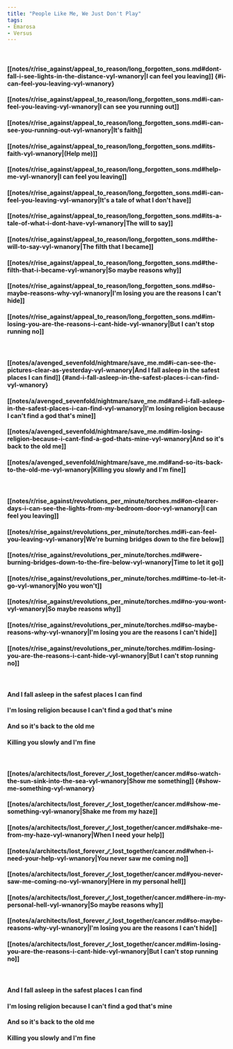 ```yaml
---
title: "People Like Me, We Just Don't Play"
tags:
- Emarosa
- Versus
---
```

&nbsp;
#### [[notes/r/rise_against/appeal_to_reason/long_forgotten_sons.md#dont-fall-i-see-lights-in-the-distance-vyl-wnanory|I can feel you leaving]] {#i-can-feel-you-leaving-vyl-wnanory}
#### [[notes/r/rise_against/appeal_to_reason/long_forgotten_sons.md#i-can-feel-you-leaving-vyl-wnanory|I can see you running out]]
#### [[notes/r/rise_against/appeal_to_reason/long_forgotten_sons.md#i-can-see-you-running-out-vyl-wnanory|It's faith]]
#### [[notes/r/rise_against/appeal_to_reason/long_forgotten_sons.md#its-faith-vyl-wnanory|(Help me)]]
#### [[notes/r/rise_against/appeal_to_reason/long_forgotten_sons.md#help-me-vyl-wnanory|I can feel you leaving]]
#### [[notes/r/rise_against/appeal_to_reason/long_forgotten_sons.md#i-can-feel-you-leaving-vyl-wnanory|It's a tale of what I don't have]]
#### [[notes/r/rise_against/appeal_to_reason/long_forgotten_sons.md#its-a-tale-of-what-i-dont-have-vyl-wnanory|The will to say]]
#### [[notes/r/rise_against/appeal_to_reason/long_forgotten_sons.md#the-will-to-say-vyl-wnanory|The filth that I became]]
#### [[notes/r/rise_against/appeal_to_reason/long_forgotten_sons.md#the-filth-that-i-became-vyl-wnanory|So maybe reasons why]]
#### [[notes/r/rise_against/appeal_to_reason/long_forgotten_sons.md#so-maybe-reasons-why-vyl-wnanory|I'm losing you are the reasons I can't hide]]
#### [[notes/r/rise_against/appeal_to_reason/long_forgotten_sons.md#im-losing-you-are-the-reasons-i-cant-hide-vyl-wnanory|But I can't stop running no]]
&nbsp;
#### [[notes/a/avenged_sevenfold/nightmare/save_me.md#i-can-see-the-pictures-clear-as-yesterday-vyl-wnanory|And I fall asleep in the safest places I can find]] {#and-i-fall-asleep-in-the-safest-places-i-can-find-vyl-wnanory}
#### [[notes/a/avenged_sevenfold/nightmare/save_me.md#and-i-fall-asleep-in-the-safest-places-i-can-find-vyl-wnanory|I'm losing religion because I can't find a god that's mine]]
#### [[notes/a/avenged_sevenfold/nightmare/save_me.md#im-losing-religion-because-i-cant-find-a-god-thats-mine-vyl-wnanory|And so it's back to the old me]]
#### [[notes/a/avenged_sevenfold/nightmare/save_me.md#and-so-its-back-to-the-old-me-vyl-wnanory|Killing you slowly and I'm fine]]
&nbsp;
#### [[notes/r/rise_against/revolutions_per_minute/torches.md#on-clearer-days-i-can-see-the-lights-from-my-bedroom-door-vyl-wnanory|I can feel you leaving]]
#### [[notes/r/rise_against/revolutions_per_minute/torches.md#i-can-feel-you-leaving-vyl-wnanory|We're burning bridges down to the fire below]]
#### [[notes/r/rise_against/revolutions_per_minute/torches.md#were-burning-bridges-down-to-the-fire-below-vyl-wnanory|Time to let it go]]
#### [[notes/r/rise_against/revolutions_per_minute/torches.md#time-to-let-it-go-vyl-wnanory|No you won't]]
#### [[notes/r/rise_against/revolutions_per_minute/torches.md#no-you-wont-vyl-wnanory|So maybe reasons why]]
#### [[notes/r/rise_against/revolutions_per_minute/torches.md#so-maybe-reasons-why-vyl-wnanory|I'm losing you are the reasons I can't hide]]
#### [[notes/r/rise_against/revolutions_per_minute/torches.md#im-losing-you-are-the-reasons-i-cant-hide-vyl-wnanory|But I can't stop running no]]
&nbsp;
#### And I fall asleep in the safest places I can find
#### I'm losing religion because I can't find a god that's mine
#### And so it's back to the old me
#### Killing you slowly and I'm fine
&nbsp;
#### [[notes/a/architects/lost_forever_∕∕_lost_together/cancer.md#so-watch-the-sun-sink-into-the-sea-vyl-wnanory|Show me something]] {#show-me-something-vyl-wnanory}
#### [[notes/a/architects/lost_forever_∕∕_lost_together/cancer.md#show-me-something-vyl-wnanory|Shake me from my haze]]
#### [[notes/a/architects/lost_forever_∕∕_lost_together/cancer.md#shake-me-from-my-haze-vyl-wnanory|When I need your help]]
#### [[notes/a/architects/lost_forever_∕∕_lost_together/cancer.md#when-i-need-your-help-vyl-wnanory|You never saw me coming no]]
#### [[notes/a/architects/lost_forever_∕∕_lost_together/cancer.md#you-never-saw-me-coming-no-vyl-wnanory|Here in my personal hell]]
#### [[notes/a/architects/lost_forever_∕∕_lost_together/cancer.md#here-in-my-personal-hell-vyl-wnanory|So maybe reasons why]]
#### [[notes/a/architects/lost_forever_∕∕_lost_together/cancer.md#so-maybe-reasons-why-vyl-wnanory|I'm losing you are the reasons I can't hide]]
#### [[notes/a/architects/lost_forever_∕∕_lost_together/cancer.md#im-losing-you-are-the-reasons-i-cant-hide-vyl-wnanory|But I can't stop running no]]
&nbsp;
#### And I fall asleep in the safest places I can find
#### I'm losing religion because I can't find a god that's mine
#### And so it's back to the old me
#### Killing you slowly and I'm fine
